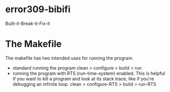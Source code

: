 error309-bibifi
===============

Built-it-Break-it-Fix-it

The Makefile
============

The makefile has two intended uses for running the program.
* standard running the program
      clean > configure > build > run     
* running the program with RTS (run-time-system) enabled.  This is helpful if
  you want to kill a program and look at its stack trace, like if you're
  debugging an infinite loop.
      clean > configure-RTS > build > run-RTS


